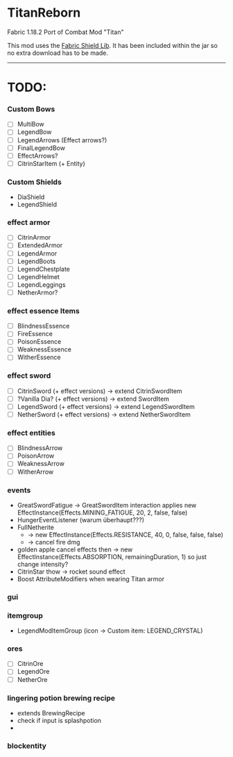 # TitanReborn

Fabric 1.18.2 Port of Combat Mod "Titan"

This mod uses the [Fabric Shield Lib](https://modrinth.com/mod/fabricshieldlib/version/1.7-1.18.2).
It has been included within the jar so no extra download has to be made.



---

# TODO:

### Custom Bows

- [ ] MultiBow
- [ ] LegendBow
- [ ] LegendArrows (Effect arrows?)
- [ ] FinalLegendBow
- [ ] EffectArrows?
- [ ] CitrinStarItem (+ Entity)

### Custom Shields

- DiaShield
- LegendShield

### effect armor

- [ ] CitrinArmor
- [ ] ExtendedArmor
- [ ] LegendArmor
- [ ] LegendBoots
- [ ] LegendChestplate
- [ ] LegendHelmet
- [ ] LegendLeggings
- [ ] NetherArmor?

### effect essence Items

- [ ] BlindnessEssence
- [ ] FireEssence
- [ ] PoisonEssence
- [ ] WeaknessEssence
- [ ] WitherEssence

### effect sword

- [ ] CitrinSword (+ effect versions) -> extend CitrinSwordItem
- [ ] ?Vanilla Dia? (+ effect versions) -> extend SwordItem
- [ ] LegendSword (+ effect versions) -> extend LegendSwordItem
- [ ] NetherSword (+ effect versions) -> extend NetherSwordItem

### effect entities

- [ ] BlindnessArrow
- [ ] PoisonArrow
- [ ] WeaknessArrow
- [ ] WitherArrow

### events

- GreatSwordFatigue -> GreatSwordItem interaction applies new EffectInstance(Effects.MINING_FATIGUE, 20, 2, false, false)
- HungerEventListener (warum überhaupt???)
- FullNetherite 
  - -> new EffectInstance(Effects.RESISTANCE, 40, 0, false, false, false)
  - -> cancel fire dmg 
- golden apple cancel effects then -> new EffectInstance(Effects.ABSORPTION, remainingDuration, 1) so just change intensity?
- CitrinStar thow -> rocket sound effect
- Boost AttributeModifiers when wearing Titan armor

### gui

### itemgroup

- LegendModItemGroup (icon -> Custom item: LEGEND_CRYSTAL)

### ores

- [ ] CitrinOre
- [ ] LegendOre
- [ ] NetherOre

### lingering potion brewing recipe
- extends BrewingRecipe
- check if input is splashpotion
- 

### blockentity

